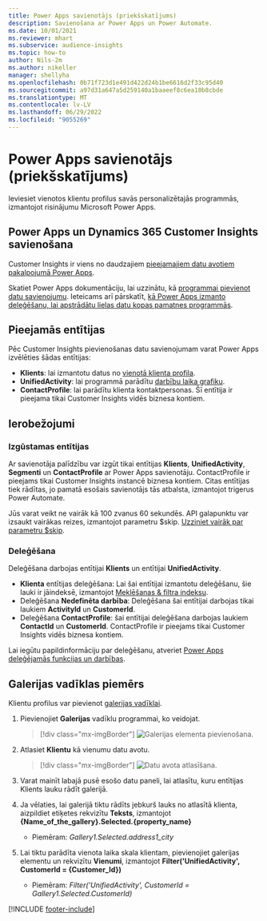 ```yaml
---
title: Power Apps savienotājs (priekšskatījums)
description: Savienošana ar Power Apps un Power Automate.
ms.date: 10/01/2021
ms.reviewer: mhart
ms.subservice: audience-insights
ms.topic: how-to
author: Nils-2m
ms.author: nikeller
manager: shellyha
ms.openlocfilehash: 0b71f723d1e491d422d24b1be6616d2f33c95d40
ms.sourcegitcommit: a97d31a647a5d259140a1baaeef8c6ea10b8cbde
ms.translationtype: MT
ms.contentlocale: lv-LV
ms.lasthandoff: 06/29/2022
ms.locfileid: "9055269"
---
```

# <a name="power-apps-connector-preview"></a>Power Apps savienotājs (priekšskatījums)

Ieviesiet vienotos klientu profilus savās personalizētajās programmās, izmantojot risinājumu Microsoft Power Apps.

## <a name="connect-power-apps-and-dynamics-365-customer-insights"></a>Power Apps un Dynamics 365 Customer Insights savienošana

Customer Insights ir viens no daudzajiem [pieejamajiem datu avotiem pakalpojumā Power Apps](/powerapps/maker/canvas-apps/working-with-data-sources).

Skatiet Power Apps dokumentāciju, lai uzzinātu, kā [programmai pievienot datu savienojumu](/powerapps/maker/canvas-apps/add-data-connection). Ieteicams arī pārskatīt, [kā Power Apps izmanto deleģēšanu, lai apstrādātu lielas datu kopas pamatnes programmās](/powerapps/maker/canvas-apps/delegation-overview).

## <a name="available-entities"></a>Pieejamās entītijas

Pēc Customer Insights pievienošanas datu savienojumam varat Power Apps izvēlēties šādas entītijas:

- **Klients**: lai izmantotu datus no [vienotā klienta profila](customer-profiles.md).
- **UnifiedActivity**: lai programmā parādītu [darbību laika grafiku](activities.md).
- **ContactProfile**: lai parādītu klienta kontaktpersonas. Šī entītija ir pieejama tikai Customer Insights vidēs biznesa kontiem.

## <a name="limitations"></a>Ierobežojumi

### <a name="retrievable-entities"></a>Izgūstamas entītijas

Ar savienotāja palīdzību var izgūt tikai entītijas **Klients**, **UnifiedActivity**, **Segmenti** un **ContactProfile** ar Power Apps savienotāju. ContactProfile ir pieejams tikai Customer Insights instancē biznesa kontiem. Citas entītijas tiek rādītas, jo pamatā esošais savienotājs tās atbalsta, izmantojot trigerus Power Automate.

Jūs varat veikt ne vairāk kā 100 zvanus 60 sekundēs. API galapunktu var izsaukt vairākas reizes, izmantojot parametru $skip. [Uzziniet vairāk par parametru $skip](/connectors/customerinsights/#get-items-from-an-entity).

### <a name="delegation"></a>Deleģēšana

Deleģēšana darbojas entītijai **Klients** un entītijai **UnifiedActivity**. 

- **Klienta** entītijas deleģēšana: Lai šai entītijai izmantotu deleģēšanu, šie lauki ir jāindeksē, izmantojot [Meklēšanas & filtra indeksu](search-filter-index.md).  
- Deleģēšana **Nedefinēta darbība**: Deleģēšana šai entītijai darbojas tikai laukiem **ActivityId** un **CustomerId**.  
- Deleģēšana **ContactProfile**: šai entītijai deleģēšana darbojas laukiem **ContactId** un **CustomerId**. ContactProfile ir pieejams tikai Customer Insights vidēs biznesa kontiem.

Lai iegūtu papildinformāciju par deleģēšanu, atveriet [Power Apps deleģējamās funkcijas un darbības](/powerapps/maker/canvas-apps/delegation-overview). 

## <a name="example-gallery-control"></a>Galerijas vadīklas piemērs

Klientu profilus var pievienot [galerijas vadīklai](/powerapps/maker/canvas-apps/add-gallery).

1. Pievienojiet **Galerijas** vadīklu programmai, ko veidojat.

    > [!div class="mx-imgBorder"]
    > ![Galerijas elementa pievienošana.](media/connector-powerapps9.png "Pievienojiet galerijas elementu.")

2. Atlasiet **Klientu** kā vienumu datu avotu.

    > [!div class="mx-imgBorder"]
    > ![Datu avota atlasīšana.](media/choose-datasource-powerapps.png "Atlasiet datu avotu.")

3. Varat mainīt labajā pusē esošo datu paneli, lai atlasītu, kuru entītijas Klients lauku rādīt galerijā.

4. Ja vēlaties, lai galerijā tiktu rādīts jebkurš lauks no atlasītā klienta, aizpildiet etiķetes rekvizītu **Teksts**, izmantojot **{Name_of_the_gallery}.Selected.{property_name}**  
    - Piemēram: _Gallery1.Selected.address1_city_

5. Lai tiktu parādīta vienota laika skala klientam, pievienojiet galerijas elementu un rekvizītu **Vienumi**, izmantojot **Filter('UnifiedActivity', CustomerId = {Customer_Id})**  
    - Piemēram:  _Filter('UnifiedActivity', CustomerId = Gallery1.Selected.CustomerId)_


[!INCLUDE [footer-include](includes/footer-banner.md)]
